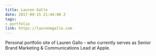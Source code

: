```yaml
---
title: Lauren Gallo
date: 2017-09-15 21:44:00 Z
tags:
- portfolio
link: https://laurenmgallo.com
---
```


Personal portfolio site of Lauren Gallo - who currently serves as Senior Brand Marketing & Communications Lead at Apple. 